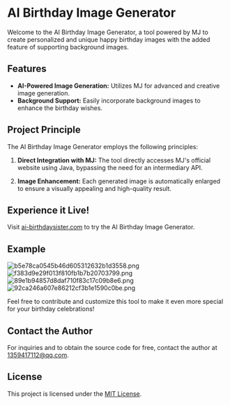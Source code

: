 # AI Birthday Image Generator

Welcome to the AI Birthday Image Generator, a tool powered by MJ to create personalized and unique happy birthday images with the added feature of supporting background images.

## Features

- **AI-Powered Image Generation:** Utilizes MJ for advanced and creative image generation.
- **Background Support:** Easily incorporate background images to enhance the birthday wishes.

## Project Principle

The AI Birthday Image Generator employs the following principles:

1. **Direct Integration with MJ:** The tool directly accesses MJ's official website using Java, bypassing the need for an intermediary API.

2. **Image Enhancement:** Each generated image is automatically enlarged to ensure a visually appealing and high-quality result.

## Experience it Live!

Visit [ai-birthdaysister.com](https://ai-birthdaysister.com) to try the AI Birthday Image Generator.

## Example
![b5e78ca0545b46d605312632b1d3558.png](..%2F..%2F..%2F..%2F..%2Fdownload%2Fwechat%2FWeChat%20Files%2Fwxid_7113251132314%2FFileStorage%2FTemp%2Fb5e78ca0545b46d605312632b1d3558.png)
![f383d9e29f013f810fb1b7b20703799.png](..%2F..%2F..%2F..%2F..%2Fdownload%2Fwechat%2FWeChat%20Files%2Fwxid_7113251132314%2FFileStorage%2FTemp%2Ff383d9e29f013f810fb1b7b20703799.png)
![89e1b94857d8daf710f83c17c09b8e6.png](..%2F..%2F..%2F..%2F..%2Fdownload%2Fwechat%2FWeChat%20Files%2Fwxid_7113251132314%2FFileStorage%2FTemp%2F89e1b94857d8daf710f83c17c09b8e6.png)
![92ca246a607e86212cf3b1e1590c0be.png](..%2F..%2F..%2F..%2F..%2Fdownload%2Fwechat%2FWeChat%20Files%2Fwxid_7113251132314%2FFileStorage%2FTemp%2F92ca246a607e86212cf3b1e1590c0be.png)

Feel free to contribute and customize this tool to make it even more special for your birthday celebrations!


## Contact the Author

For inquiries and to obtain the source code for free, contact the author at [1359417112@qq.com](mailto:1359417112@qq.com).


## License
This project is licensed under the [MIT License](LICENSE).
